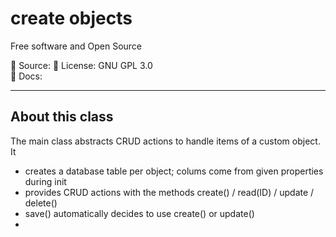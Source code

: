 
# create objects 

Free software and Open Source

📄 Source:
📜 License: GNU GPL 3.0 \
📖 Docs: 

- - -

## About this class ##

The main class abstracts CRUD actions to handle items of a custom object.
It 

* creates a database table per object; colums come from given properties during init
* provides CRUD actions with the methods create() / read(ID) / update / delete()
* save() automatically decides to use create() or update()
* 

